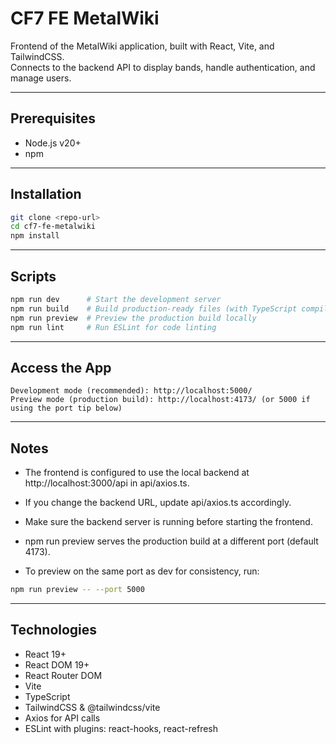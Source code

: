 # CF7 FE MetalWiki

Frontend of the MetalWiki application, built with React, Vite, and TailwindCSS.  
Connects to the backend API to display bands, handle authentication, and manage users.

---

## Prerequisites

- Node.js v20+  
- npm

---

## Installation

```bash
git clone <repo-url>
cd cf7-fe-metalwiki
npm install
```

---

## Scripts
```bash
npm run dev      # Start the development server
npm run build    # Build production-ready files (with TypeScript compilation)
npm run preview  # Preview the production build locally
npm run lint     # Run ESLint for code linting
```

---

## Access the App
```
Development mode (recommended): http://localhost:5000/
Preview mode (production build): http://localhost:4173/ (or 5000 if using the port tip below)
```

---

## Notes

- The frontend is configured to use the local backend at http://localhost:3000/api in api/axios.ts.
- If you change the backend URL, update api/axios.ts accordingly.
- Make sure the backend server is running before starting the frontend.
- npm run preview serves the production build at a different port (default 4173).

- To preview on the same port as dev for consistency, run:
```bash
npm run preview -- --port 5000
```

---

## Technologies
- React 19+
- React DOM 19+
- React Router DOM
- Vite
- TypeScript
- TailwindCSS & @tailwindcss/vite
- Axios for API calls
- ESLint with plugins: react-hooks, react-refresh